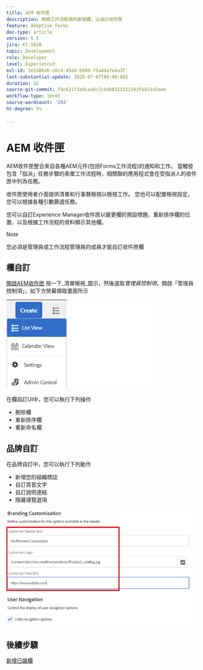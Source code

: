 ```yaml
---
title: AEM 收件匣
description: 根據工作流程資料新增欄，以自訂收件匣
feature: Adaptive Forms
doc-type: article
version: 6.5
jira: KT-5830
topic: Development
role: Developer
level: Experienced
exl-id: 3e1d86ab-e0c4-45d4-b998-75a44a7e4a3f
last-substantial-update: 2020-07-07T00:00:00Z
duration: 42
source-git-commit: f4c621f3a9caa8c2c64b8323312343fe421a5aee
workflow-type: tm+mt
source-wordcount: '203'
ht-degree: 5%

---
```


# AEM 收件匣

AEM收件匣整合來自各種AEM元件(包括Forms工作流程)的通知和工作。 當觸發包含「指派」任務步驟的表單工作流程時，相關聯的應用程式會在受指派人的收件匣中列為任務。

收件匣使用者介面提供清單和行事曆檢視以檢視工作。 您也可以配置檢視設定。 您可以根據各種引數篩選任務。

您可以自訂Experience Manager收件匣以變更欄的預設標題、重新排序欄的位置，以及根據工作流程的資料顯示其他欄。

>[!NOTE]
>
>您必須是管理員或工作流程管理員的成員才能自訂收件匣欄

## 欄自訂

[開啟AEM收件匣](http://localhost:4502/aem/inbox)
按一下_清單檢視_&#x200B;圖示，然後選取&#x200B;_管理員控制項_，開啟「管理員控制項」，如下方熒幕擷取畫面所示

![管理員控制](assets/open-customization.png)

在欄自訂UI中，您可以執行下列操作

* 刪除欄
* 重新排序欄
* 重新命名欄

## 品牌自訂

在品牌自訂中，您可以執行下列動作

* 新增您的組織標誌
* 自訂頁首文字
* 自訂說明連結
* 隱藏導覽選項

![收件匣品牌](assets/branding-customization.PNG)

## 後續步驟

[新增已婚欄](./add-married-column.md)
